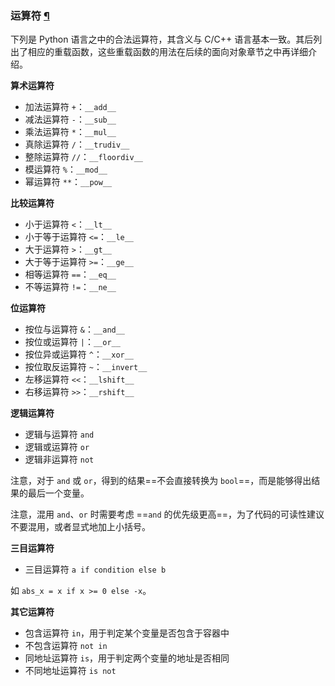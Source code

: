 ### 运算符 [¶](#_5 "Permanent link")

下列是 Python 语言之中的合法运算符，其含义与 C/C++ 语言基本一致。其后列出了相应的重载函数，这些重载函数的用法在后续的面向对象章节之中再详细介绍。

**算术运算符**

*   加法运算符 `+`：`__add__`
*   减法运算符 `-`：`__sub__`
*   乘法运算符 `*`：`__mul__`
*   真除运算符 `/`：`__trudiv__`
*   整除运算符 `//`：`__floordiv__`
*   模运算符 `%`：`__mod__`
*   幂运算符 `**`：`__pow__`

**比较运算符**

*   小于运算符 `<`：`__lt__`
*   小于等于运算符 `<=`：`__le__`
*   大于运算符 `>`：`__gt__`
*   大于等于运算符 `>=`：`__ge__`
*   相等运算符 `==`：`__eq__`
*   不等运算符 `!=`：`__ne__`

**位运算符**

*   按位与运算符 `&`：`__and__`
*   按位或运算符 `|`：`__or__`
*   按位异或运算符 `^`：`__xor__`
*   按位取反运算符 `~`：`__invert__`
*   左移运算符 `<<`：`__lshift__`
*   右移运算符 `>>`：`__rshift__`

**逻辑运算符**

*   逻辑与运算符 `and`
*   逻辑或运算符 `or`
*   逻辑非运算符 `not`

注意，对于 `and` 或 `or`，得到的结果==不会直接转换为 `bool`==，而是能够得出结果的最后一个变量。

注意，混用 `and`、`or` 时需要考虑 ==`and` 的优先级更高==，为了代码的可读性建议不要混用，或者显式地加上小括号。

**三目运算符**

*   三目运算符 `a if condition else b`

如 `abs_x = x if x >= 0 else -x`。

**其它运算符**

*   包含运算符 `in`，用于判定某个变量是否包含于容器中
*   不包含运算符 `not in`
*   同地址运算符 `is`，用于判定两个变量的地址是否相同
*   不同地址运算符 `is not`